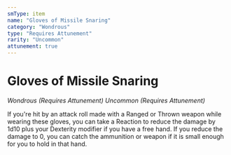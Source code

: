 ```yaml
---
smType: item
name: "Gloves of Missile Snaring"
category: "Wondrous"
type: "Requires Attunement"
rarity: "Uncommon"
attunement: true
---
```


# Gloves of Missile Snaring
*Wondrous (Requires Attunement) Uncommon (Requires Attunement)*

If you're hit by an attack roll made with a Ranged or Thrown weapon while wearing these gloves, you can take a Reaction to reduce the damage by 1d10 plus your Dexterity modifier if you have a free hand. If you reduce the damage to 0, you can catch the ammunition or weapon if it is small enough for you to hold in that hand.
